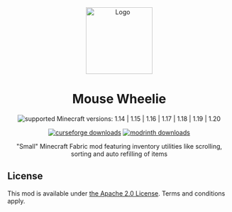 <div align="center">
    <img src="src/main/resources/assets/mousewheelie/icon_large.png" alt="Logo" width="150" height="150" />

# Mouse Wheelie

![supported Minecraft versions: 1.14 | 1.15 | 1.16 | 1.17 | 1.18 | 1.19 | 1.20](https://img.shields.io/badge/support%20for%20MC-1.14%20%7C%201.15%20%7C%201.16%20%7C%201.17%20%7C%201.18%20%7C%201.19%20%7C%201.20-%2356AD56?style=for-the-badge)

[![curseforge downloads](http://cf.way2muchnoise.eu/full_mouse-wheelie_downloads.svg?badge_style=flat)](https://minecraft.curseforge.com/projects/mouse-wheelie)
[![modrinth downloads](https://img.shields.io/modrinth/dt/mouse-wheelie?color=30b27b&style=flat-square&logo=data%3Aimage%2Fpng%3Bbase64%2CiVBORw0KGgoAAAANSUhEUgAAADAAAAAwCAYAAABXAvmHAAAACXBIWXMAAAAAAAAAAQCEeRdzAAAFjElEQVR4nO2aaYhWVRjH3WpcinS0tHIMW0gM7CmXsLQFCnOBFq0PmS2klpZmSraYYFNEC7SZBYqipfWhSAyKVo0RTC1JCwn6kJW0ueWSWuOo%2Ff%2Bc5zLnPe%2B595773vvOfKgXfjBw733Oc855tvOcadPm%2F1%2F8T96b05a0th6pPyjZEZwDrgXTwDNgEXgDLAWvgLlgAhgCeoB2ra10B9AfPADeBz%2BDv8HxBI6CvWAzeBWMAbWtofhQXeFfwLEUpZM4DNaBKeC0llD%2BbPAS2Jmg1BGwD%2FwGtuskd6fsDr%2F5AowFNdVQvD24AXzjGZw78Af4EMxTJWjn5%2BuEzwUCRoDpYDn4XpV2ZR0AC8CZRSrfCTwE%2FvTY87dgDhhAR86wGHXgNvAROORZkDXgwiKU7yImorjbT9N4NO9K4fuTwM1gvS6IPQZ3e2ge4TXgSdDorA5XbbAUGN8h6wzwPPjLmQR3%2BOJKhU51tpc2u7Ba0QJyTwR3ewJEA%2BiTVdjl4FdLSBOYD06uhvLWuMzc48EuZxKLQn2MQrqDTx0BK0DXCpWiKXYLNTmdBPPCQWt8WsL40AGn64pHH38J%2BmZU%2BgRwHrgLrFQzuDTD9zW64%2FYifkVfSfuwTkpj%2FX5wXeCgzNB9NTy%2BJaa0sBfiO3BVhkn0AZucADIz7aN7pbQ0WEbnChisTh18m%2FgTVMSbkiHT4t3bwT%2FW95tigwgdFKy2Xt4DhgcMwlyxJEHpCE4uU1zH%2B7VgrSWDkxkX9zILNDvbrkrzfHW4Wc4q%2BaApTsiivDXGDEcWF6u8FKd9icmGTWoGkwKEjwQ7UpSnvKfo2BVOYLBaQyRvK%2Bjle5EFFwuxG%2Bm44NQUwSzWNicozkX4WhemohCs4zAEb3B287JK5UVCu4J3EpT%2FCUwEPXMN1DzeAkf%2BnXmEMVzWS2mIdO391gzymDM6pbwz0Rnj8TwTqHW21IXVa4cAOTxHs2RZDJ6ThPCKZ6OdQPFaxRNQgfdLefkbJZspKd8y7F4P3pXmqMcT3JiEb66U0sKS%2BanyaphRAGyM2QHujjfZWObnO16uiXP2wiegQlnnNHoUadIdKhtAV9492UWws%2BGtdsV0L%2Byx8pmQCmXVui5GGdb07A911HdpNteIOaD43v8dDEsYizuw1ZpEfV7lmYHZxPohwZm55exgsDT%2BWO3c9x79Zl6SSeBZOzGntpvA62Cs76UrwH1iTmI8GfWOEUY7vkNKDzxxHBW%2Fs9uw1gnOFzp%2BeVYXkzFtwdM873QGjySsZlboD6NClU%2Bb2SVSWnOwz9PFek6bf1nS24dZeFECckboBNji%2BMwSzow6Qp%2BdBd5OMIeol9MQqDidnFVlXSHKW5OY6ijJXWAE%2BDzFznkCo5P11r99ZQYnuQ28AAZ57biACVAB%2B0jZKMl9UD5noVVryeimSkamxqp0i5hGGM%2FJ1W2rS%2FmhPg52DeptP7FksB35IPgETAKnZ9SBp8N7xITqbKW4%2BNsqLnt0orHnZTHhrnOmwZu%2Fe1hM8cZFYrKc4VuoJCFuY8uG7XI2n9pnVS5QefrhfmdMNgyytd2lvLV4XO16ctGK63jMMeyCuzmmoaJoJfHNXW7p1UXugJj7tSVSnmMYUC7KI5hF2NMewexdspvcL09UUX%2BbLKZQc001X3vdGoQRZbaUZuloN37UkDkcnCIBNbqYk1h%2Fdcz14i%2FJmXckt%2FLWoLxVYS2%2FJcax96ky83VFeZ3EayZ2OgaKSYa3gCfABxogfFmd9wO8vSzuismZCHufrF%2BSktsxNTlOipd7LNgOxigc0aQLME6qccnnTKLoa1beTrbMNatnIheIKcNpFts9zu6rm7gjbHixBGn5i%2B6YydAxeZ06SkyGflZK%2F9WAvvGYmATIViGjT%2Bv%2Bq0HILyQq%2Fed%2F%2FwIQ1cNLieDSBgAAAABJRU5ErkJggg%3D%3D)](https://modrinth.com/mod/mouse-wheelie)

"Small" Minecraft Fabric mod featuring inventory utilities like scrolling, sorting and auto refilling of items 

</div>

## License

This mod is available under [the Apache 2.0 License](./LICENSE.md). Terms and conditions apply.
